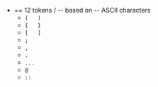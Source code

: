 * == 12 tokens / -- based on -- ASCII characters
  * `(   )`
  * `{   }` 
  * `[   ]`
  * `;`
  * `,`
  * `.`
  * `...`
  * `@`
  * `::`